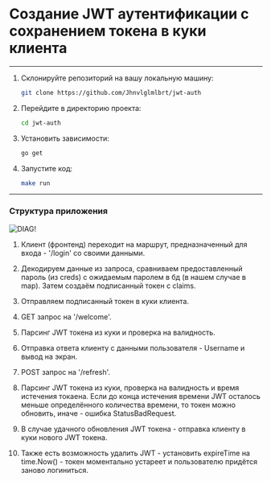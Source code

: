 
# Создание JWT аутентификации с сохранением токена в куки клиента

***

1. Склонируйте репозиторий на вашу локальную машину:

   ```bash
   git clone https://github.com/Jhnvlglmlbrt/jwt-auth

2. Перейдите в директорию проекта:

   ```bash
   cd jwt-auth

3. Установить зависимости:
    
    ```bash
    go get 

4. Запустите код: 

    ```bash
    make run

***
### Структура приложения

![DIAG!](images/diag.png)

1. Клиент (фронтенд) переходит на маршрут, предназначенный для входа - '/login' со своими данными.

2. Декодируем данные из запроса, сравниваем предоставленный пароль (из creds) с ожидаемым паролем в бд (в нашем случае в map). Затем создаём подписанный токен с claims.

3. Отправляем подписанный токен в куки клиента.

4. GET запрос на '/welcome'.

5. Парсинг JWT токена из куки и проверка на валидность.

6. Отправка ответа клиенту с данными пользователя - Username и вывод на экран.

7. POST запрос на '/refresh'.

8. Парсинг JWT токена из куки, проверка на валидность и время истечения токаена. 
    Если до конца истечения времени JWT осталось меньше определённого количества времени, то токен можно обновить, иначе - ошибка StatusBadRequest.

9. В случае удачного обновления JWT токена - отправка клиенту в куки нового JWT токена.

10. Также есть возможность удалить JWT - установить expireTime на time.Now() - токен моментально устареет и пользователю придётся заново логиниться.

